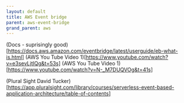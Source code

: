 ```yaml
---
layout: default
title: AWS Event bridge
parent: aws-event-bridge
grand_parent: aws
---
```


(Docs - suprisingly good)[https://docs.aws.amazon.com/eventbridge/latest/userguide/eb-what-is.html]
(AWS You Tube Video 1)[https://www.youtube.com/watch?v=e3sevLjtIQg&t=53s]
(AWS You Tube Video 1)[https://www.youtube.com/watch?v=N-_M7DUQVOg&t=41s]

(Plural Sight David Tucker)[https://app.pluralsight.com/library/courses/serverless-event-based-application-architecture/table-of-contents]
